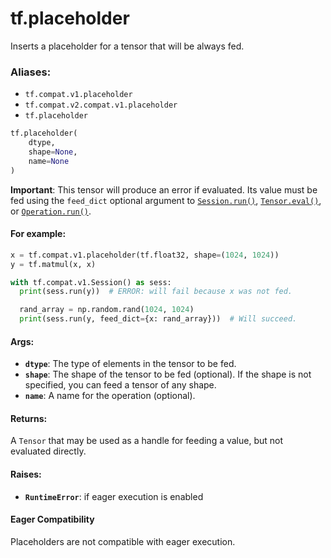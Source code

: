 <div itemscope itemtype="http://developers.google.com/ReferenceObject">
<meta itemprop="name" content="tf.placeholder" />
<meta itemprop="path" content="Stable" />
</div>

# tf.placeholder

Inserts a placeholder for a tensor that will be always fed.

### Aliases:

* `tf.compat.v1.placeholder`
* `tf.compat.v2.compat.v1.placeholder`
* `tf.placeholder`

``` python
tf.placeholder(
    dtype,
    shape=None,
    name=None
)
```

<!-- Placeholder for "Used in" -->

**Important**: This tensor will produce an error if evaluated. Its value must
be fed using the `feed_dict` optional argument to <a href="../tf/InteractiveSession.md#run"><code>Session.run()</code></a>,
<a href="../tf/Tensor.md#eval"><code>Tensor.eval()</code></a>, or <a href="../tf/Operation.md#run"><code>Operation.run()</code></a>.

#### For example:



```python
x = tf.compat.v1.placeholder(tf.float32, shape=(1024, 1024))
y = tf.matmul(x, x)

with tf.compat.v1.Session() as sess:
  print(sess.run(y))  # ERROR: will fail because x was not fed.

  rand_array = np.random.rand(1024, 1024)
  print(sess.run(y, feed_dict={x: rand_array}))  # Will succeed.
```



#### Args:


* <b>`dtype`</b>: The type of elements in the tensor to be fed.
* <b>`shape`</b>: The shape of the tensor to be fed (optional). If the shape is not
  specified, you can feed a tensor of any shape.
* <b>`name`</b>: A name for the operation (optional).


#### Returns:

A `Tensor` that may be used as a handle for feeding a value, but not
evaluated directly.



#### Raises:


* <b>`RuntimeError`</b>: if eager execution is enabled

#### Eager Compatibility
Placeholders are not compatible with eager execution.

